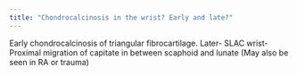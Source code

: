 ```yaml
---
title: "Chondrocalcinosis in the wrist? Early and late?"
---
```

Early chondrocalcinosis of triangular fibrocartilage. Later- SLAC wrist- Proximal migration of capitate in between scaphoid and lunate (May also be seen in RA or trauma)

